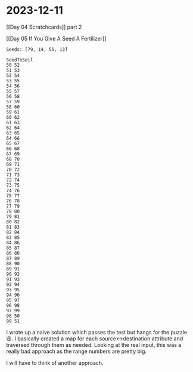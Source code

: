 # 2023-12-11

[[Day 04 Scratchcards]] part 2

[[Day 05 If You Give A Seed A Fertilizer]]

```text
Seeds: [79, 14, 55, 13]

SeedToSoil
50 52
51 53
52 54
53 55
54 56
55 57
56 58
57 59
58 60
59 61
60 62
61 63
62 64
63 65
64 66
65 67
66 68
67 69
68 70
69 71
70 72
71 73
72 74
73 75
74 76
75 77
76 78
77 79
78 80
79 81
80 82
81 83
82 84
83 85
84 86
85 87
86 88
87 89
88 90
89 91
90 92
91 93
92 94
93 95
94 96
95 97
96 98
97 99
98 50
99 51
```

I wrote up a naive solution which passes the test but hangs for the puzzle 😆. I basically created a map for each source<->destination attribute and traversed through them as needed. Looking at the real input, this was a really bad approach as the range numbers are pretty big.

I will have to think of another approach.
